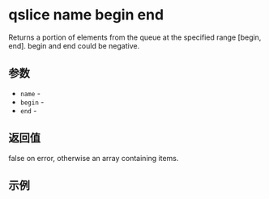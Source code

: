 # qslice name begin end

Returns a portion of elements from the queue at the specified range [begin, end]. begin and end could be negative.

## 参数

* `name` - 
* `begin` - 
* `end` - 

## 返回值

false on error, otherwise an array containing items.

## 示例
